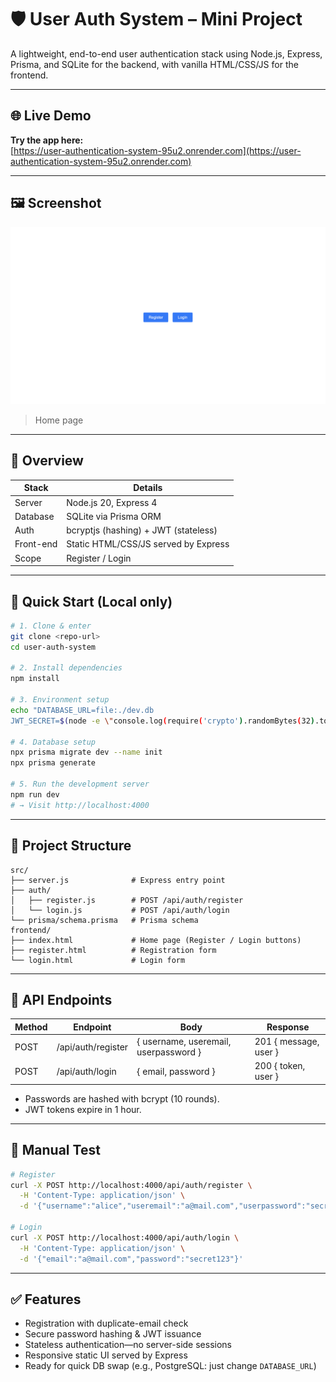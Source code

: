 # 🛡️ User Auth System – Mini Project

A lightweight, end-to-end user authentication stack using Node.js, Express, Prisma, and SQLite for the backend, with vanilla HTML/CSS/JS for the frontend.

---

## 🌐 Live Demo

**Try the app here:**  
[https://user-authentication-system-95u2.onrender.com](https://user-authentication-system-95u2.onrender.com)

---

## 🖼️ Screenshot

![User Auth System Screenshot](./public/assets/UserAuthSystem.png)

> Home page

---

## 📸 Overview

| Stack      | Details                                   |
|------------|-------------------------------------------|
| Server     | Node.js 20, Express 4                     |
| Database   | SQLite via Prisma ORM                     |
| Auth       | bcryptjs (hashing) + JWT (stateless)      |
| Front-end  | Static HTML/CSS/JS served by Express      |
| Scope      | Register / Login                          |

---

## 🚀 Quick Start (Local only)

```bash
# 1. Clone & enter
git clone <repo-url>
cd user-auth-system

# 2. Install dependencies
npm install

# 3. Environment setup
echo "DATABASE_URL=file:./dev.db
JWT_SECRET=$(node -e \"console.log(require('crypto').randomBytes(32).toString('hex'))\")" > .env

# 4. Database setup
npx prisma migrate dev --name init
npx prisma generate

# 5. Run the development server
npm run dev
# → Visit http://localhost:4000
```

---

## 📂 Project Structure

```
src/
├── server.js              # Express entry point
├── auth/
│   ├── register.js        # POST /api/auth/register
│   └── login.js           # POST /api/auth/login
└── prisma/schema.prisma   # Prisma schema
frontend/
├── index.html             # Home page (Register / Login buttons)
├── register.html          # Registration form
└── login.html             # Login form
```

---

## 🔐 API Endpoints

| Method | Endpoint              | Body                                      | Response                       |
|--------|-----------------------|-------------------------------------------|--------------------------------|
| POST   | /api/auth/register    | { username, useremail, userpassword }     | 201 { message, user }          |
| POST   | /api/auth/login       | { email, password }                       | 200 { token, user }            |

- Passwords are hashed with bcrypt (10 rounds).
- JWT tokens expire in 1 hour.

---

## 🧪 Manual Test

```bash
# Register
curl -X POST http://localhost:4000/api/auth/register \
  -H 'Content-Type: application/json' \
  -d '{"username":"alice","useremail":"a@mail.com","userpassword":"secret123"}'

# Login
curl -X POST http://localhost:4000/api/auth/login \
  -H 'Content-Type: application/json' \
  -d '{"email":"a@mail.com","password":"secret123"}'
```

---

## ✅ Features

- Registration with duplicate-email check
- Secure password hashing & JWT issuance
- Stateless authentication—no server-side sessions
- Responsive static UI served by Express
- Ready for quick DB swap (e.g., PostgreSQL: just change `DATABASE_URL`)